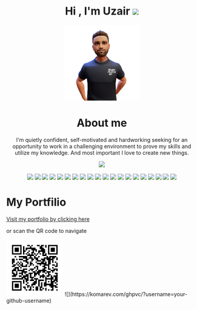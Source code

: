 <div align="center">
<h1>Hi , I'm Uzair <img src="https://media.giphy.com/media/hvRJCLFzcasrR4ia7z/giphy.gif" width="35"></h1>
<img src="avatar1.png" width="200"/>
<span width="10rem">
<h1>About me</h1>
<p>I'm quietly confident, self-motivated and hardworking seeking for an opportunity to work in a challenging environment to prove my skills and utilize my knowledge. And most important I love to create new things.</p>
</span>
</div>

<p align="center">
<a href="https://github.com/DenverCoder1/readme-typing-svg"><img src="https://readme-typing-svg.herokuapp.com?lines=Software+Engineer;Competitive+Programmer;Excellent+knowledge+of+Core+subjects;Ability+to+grasp+the+new+skills+quickly;Always+learning+new+things&center=true&width=500&height=50"></a>
</p>
<div align="center">
<!-- react -->
<img src="https://upload.wikimedia.org/wikipedia/commons/thumb/a/a7/React-icon.svg/2300px-React-icon.svg.png" width="50"/>
<!-- redux -->
<img src="https://repository-images.githubusercontent.com/347723622/92065800-865a-11eb-9626-dff3cb7fef55" width="50"/>
<!-- next -->
<img src="https://res.cloudinary.com/startup-grind/image/upload/c_fill,dpr_2.0,f_auto,g_center,q_auto:good/v1/gcs/platform-data-dsc/events/nextjs-boilerplate-logo.png" width="50"/>
<!-- node -->
<img src="https://walde.co/wp-content/uploads/2016/09/nodejs_logo.png" width="50"/>
<!-- nest js -->
<img src="https://camo.githubusercontent.com/c704e8013883cc3a04c7657e656fe30be5b188145d759a6aaff441658c5ffae0/68747470733a2f2f6e6573746a732e636f6d2f696d672f6c6f676f5f746578742e737667" height="50"/>
<!-- npm -->
<img src="https://images.ctfassets.net/egbrauz6p94g/6mUPVxtKcKuC0TF52HLd6C/81b1c80b9569c56ae42900fb1ba2004e/npmlogo.png" width="50"/>
<!-- tailwind  -->
<img src="https://camo.githubusercontent.com/bcd4bda49ef6cd9537db065920f4f4f6ac670eae0e0adf2c5133c19b319f1574/68747470733a2f2f627261646c632e67616c6c65727963646e2e76736173736574732e696f2f657874656e73696f6e732f627261646c632f7673636f64652d7461696c77696e646373732f302e322e302f313535383034303536333634392f4d6963726f736f66742e56697375616c53747564696f2e53657276696365732e49636f6e732e44656661756c74" width="50"/>
<!-- bootstrap  -->
<img src="https://upload.wikimedia.org/wikipedia/commons/thumb/b/b2/Bootstrap_logo.svg/1280px-Bootstrap_logo.svg.png" width="50"/>
<!-- css  -->
<img src="https://cdn4.iconfinder.com/data/icons/social-media-logos-6/512/121-css3-512.png" width="50"/>
<!-- jira  -->
<img src="https://cdn.icon-icons.com/icons2/2699/PNG/512/atlassian_jira_logo_icon_170511.png" width="50"/>
<!-- javascript -->
<img src="https://upload.wikimedia.org/wikipedia/commons/6/6a/JavaScript-logo.png" width="50"/>
<!--   typescript  -->
<img src="https://upload.wikimedia.org/wikipedia/commons/thumb/4/4c/Typescript_logo_2020.svg/1200px-Typescript_logo_2020.svg.png" width="50"/>
<!-- mongoDB -->
<img src="https://www.axonius.com/hs-fs/hubfs/mongodb_adapter.png?length=600&name=mongodb_adapter.png" width="50"/>
<!-- mysql -->
<img src="https://www.freepnglogos.com/uploads/logo-mysql-png/logo-mysql-mysql-and-moodle-elearningworld-5.png" width="50"/> 
<!-- android studio -->
<img src="https://static-00.iconduck.com/assets.00/android-studio-icon-486x512-zp9um7zl.png" width="50"/> 
<!-- contentful -->
<img src="https://images.ctfassets.net/c63hsprlvlya/5BiLk3V4KjUtCG1SCpSl2H/6923b4e4d099c8a3b5211be2741f4b50/Contentful_icon_-_light_1.png?w=1200" width="50"/> 
<!-- firebase -->
<img src="https://cdn.freebiesupply.com/logos/thumbs/2x/firebase-1-logo.png" width="50"/> 
<!-- netlify -->
<img src="https://jeancochrane.com/static/images/blog/netlify-identity-dealbreakers/netlify-logo.png" width="50"/>  
<!-- cloudflare -->
<img src="https://seeklogo.com/images/C/cloudflare-logo-6B7D159387-seeklogo.com.png" height="50"/>  
<!-- git -->
<img src="https://git-scm.com/images/logos/downloads/Git-Icon-1788C.png" width="50"/> 
 
</div>
<h1>My Portfilio</h1>
<a href="https://uxairishere.github.io/profile">Visit my portfolio by clicking here</a>
<p>or scan the QR code to navigate<p>
<img width="150" src="pqrcode.png" alt="QR Code Loading..."/>
 ![](https://komarev.com/ghpvc/?username=your-github-username)

